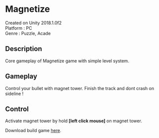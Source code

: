 # Magnetize
Created on Unity 2018.1.0f2 <br>
Platform : PC <br>
Genre : Puzzle, Acade

## Description
Core gameplay of Magnetize game with simple level system.

## Gameplay
Control your bullet with magnet tower. Finish the track and dont crash on sideline !

## Control
Activate magnet tower by hold <b>[left click mouse]</b> on magnet tower.



Download build game [here](https://drive.google.com/open?id=16gAae9SOVSvlExya28pr7yB3bNI7nkAJ).
